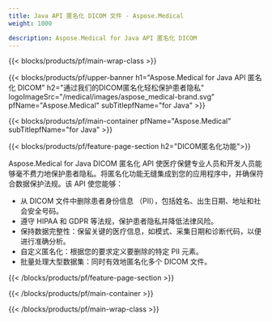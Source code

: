 ```yaml
---
title: Java API 匿名化 DICOM 文件 - Aspose.Medical
weight: 1000

description: Aspose.Medical for Java API 匿名化 DICOM 
---
```


{{< blocks/products/pf/main-wrap-class >}}

{{< blocks/products/pf/upper-banner h1="Aspose.Medical for Java API 匿名化 DICOM" h2="通过我们的DICOM匿名化轻松保护患者隐私" logoImageSrc="/medical/images/aspose_medical-brand.svg" pfName="Aspose.Medical" subTitlepfName="for Java" >}}

{{< blocks/products/pf/main-container pfName="Aspose.Medical" subTitlepfName="for Java" >}}

{{< blocks/products/pf/feature-page-section h2="DICOM匿名化功能">}}

<p>Aspose.Medical for Java DICOM 匿名化 API 使医疗保健专业人员和开发人员能够毫不费力地保护患者隐私。将匿名化功能无缝集成到您的应用程序中，并确保符合数据保护法规。该 API 使您能够：</p>

<ul>
<li>从 DICOM 文件中删除患者身份信息 （PII），包括姓名、出生日期、地址和社会安全号码。</li>
<li>遵守 HIPAA 和 GDPR 等法规，保护患者隐私并降低法律风险。</li>
<li>保持数据完整性：保留关键的医疗信息，如模式、采集日期和诊断代码，以便进行准确分析。</li>
<li>自定义匿名化：根据您的要求定义要删除的特定 PII 元素。</li>
<li>批量处理大型数据集：同时有效地匿名化多个 DICOM 文件。</li>
</ul>

{{< /blocks/products/pf/feature-page-section >}}

{{< /blocks/products/pf/main-container >}}

{{< /blocks/products/pf/main-wrap-class >}}